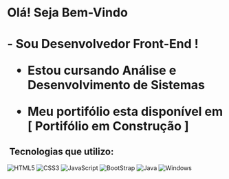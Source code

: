 <h1> Olá! Seja Bem-Vindo <h1>
- Sou Desenvolvedor Front-End !

- Estou cursando Análise e Desenvolvimento de Sistemas
  
- Meu portifólio esta disponível em [ Portifólio em Construção ]
  
##  &nbsp;Tecnologias que utilizo: <br>
<img src="https://img.shields.io/badge/HTML5-E34F26?style=for-the-badge&logo=html5&logoColor=white" alt="HTML5">
<img src="https://img.shields.io/badge/CSS3-1572B6?style=for-the-badge&logo=css3&logoColor=white" alt="CSS3">
<img src="https://img.shields.io/badge/JavaScript-F7DF1E?style=for-the-badge&logo=javascript&logoColor=black" alt="JavaScript">
<img src="https://img.shields.io/badge/Bootstrap-563D7C?style=for-the-badge&logo=bootstrap&logoColor=white" alt="BootStrap">
<img src="https://img.shields.io/badge/Java-ED8B00?style=for-the-badge&logo=java&logoColor=white" alt="Java">
<img src="https://img.shields.io/badge/Windows-0078D6?style=for-the-badge&logo=windows&logoColor=white" alt="Windows">

  
  
